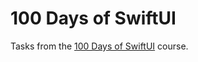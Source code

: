 # 100 Days of SwiftUI

Tasks from the [100 Days of SwiftUI](https://www.hackingwithswift.com/100/swiftui) course.

